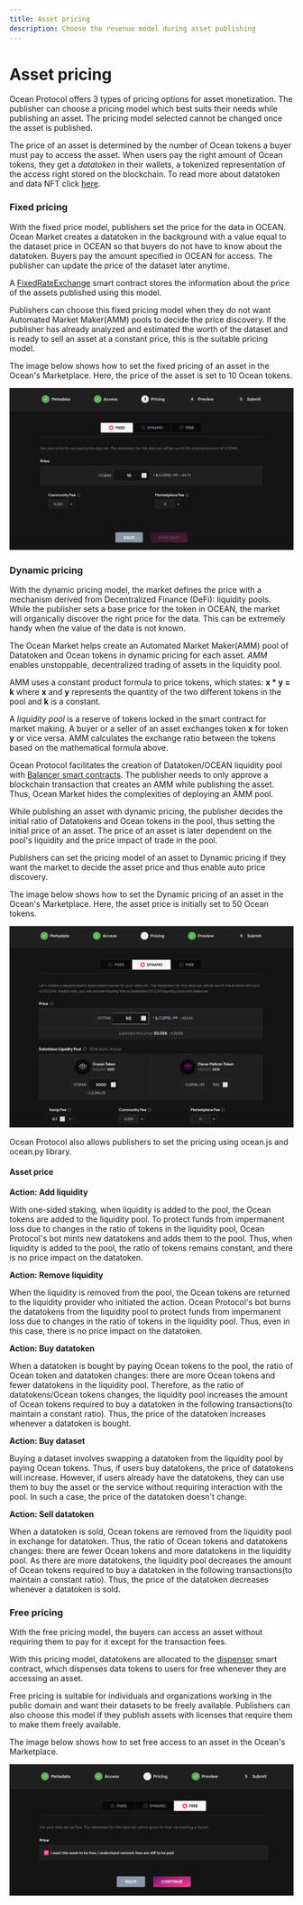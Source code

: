 ```yaml
---
title: Asset pricing
description: Choose the revenue model during asset publishing
---
```


# Asset pricing

Ocean Protocol offers 3 types of pricing options for asset monetization. The publisher can choose a pricing model which best suits their needs while publishing an asset. The pricing model selected cannot be changed once the asset is published.

The price of an asset is determined by the number of Ocean tokens a buyer must pay to access the asset. When users pay the right amount of Ocean tokens, they get a _datatoken_ in their wallets, a tokenized representation of the access right stored on the blockchain. To read more about datatoken and data NFT click [here](../concepts/datanft-and-datatoken/).

### Fixed pricing

With the fixed price model, publishers set the price for the data in OCEAN. Ocean Market creates a datatoken in the background with a value equal to the dataset price in OCEAN so that buyers do not have to know about the datatoken. Buyers pay the amount specified in OCEAN for access. The publisher can update the price of the dataset later anytime.

A [FixedRateExchange](https://github.com/oceanprotocol/contracts/blob/v4main/contracts/pools/fixedRate/FixedRateExchange.sol) smart contract stores the information about the price of the assets published using this model.

Publishers can choose this fixed pricing model when they do not want Automated Market Maker(AMM) pools to decide the price discovery. If the publisher has already analyzed and estimated the worth of the dataset and is ready to sell an asset at a constant price, this is the suitable pricing model.

The image below shows how to set the fixed pricing of an asset in the Ocean's Marketplace. Here, the price of the asset is set to 10 Ocean tokens.

![fixed-asset-pricing](<images/fixed-asset-pricing (1) (1).png>)

### Dynamic pricing

With the dynamic pricing model, the market defines the price with a mechanism derived from Decentralized Finance (DeFi): liquidity pools. While the publisher sets a base price for the token in OCEAN, the market will organically discover the right price for the data. This can be extremely handy when the value of the data is not known.

The Ocean Market helps create an Automated Market Maker(AMM) pool of Datatoken and Ocean tokens in dynamic pricing for each asset. _AMM_ enables unstoppable, decentralized trading of assets in the liquidity pool.

AMM uses a constant product formula to price tokens, which states: **x \* y = k** where **x** and **y** represents the quantity of the two different tokens in the pool and **k** is a constant.

A _liquidity pool_ is a reserve of tokens locked in the smart contract for market making. A buyer or a seller of an asset exchanges token **x** for token **y** or vice versa. AMM calculates the exchange ratio between the tokens based on the mathematical formula above.

Ocean Protocol facilitates the creation of Datatoken/OCEAN liquidity pool with [Balancer smart contracts](https://github.com/oceanprotocol/contracts/tree/v4main/contracts/pools/balancer). The publisher needs to only approve a blockchain transaction that creates an AMM while publishing the asset. Thus, Ocean Market hides the complexities of deploying an AMM pool.

While publishing an asset with dynamic pricing, the publisher decides the initial ratio of Datatokens and Ocean tokens in the pool, thus setting the initial price of an asset. The price of an asset is later dependent on the pool's liquidity and the price impact of trade in the pool.

Publishers can set the pricing model of an asset to Dynamic pricing if they want the market to decide the asset price and thus enable auto price discovery.

The image below shows how to set the Dynamic pricing of an asset in the Ocean's Marketplace. Here, the asset price is initially set to 50 Ocean tokens.

![dynamic-asset-pricing](<images/dynamic-asset-pricing (1) (1).png>)

Ocean Protocol also allows publishers to set the pricing using ocean.js and ocean.py library.

#### Asset price

**Action: Add liquidity**

With one-sided staking, when liquidity is added to the pool, the Ocean tokens are added to the liquidity pool. To protect funds from impermanent loss due to changes in the ratio of tokens in the liquidity pool, Ocean Protocol's bot mints new datatokens and adds them to the pool. Thus, when liquidity is added to the pool, the ratio of tokens remains constant, and there is no price impact on the datatoken.

**Action: Remove liquidity**

When the liquidity is removed from the pool, the Ocean tokens are returned to the liquidity provider who initiated the action. Ocean Protocol's bot burns the datatokens from the liquidity pool to protect funds from impermanent loss due to changes in the ratio of tokens in the liquidity pool. Thus, even in this case, there is no price impact on the datatoken.

**Action: Buy datatoken**

When a datatoken is bought by paying Ocean tokens to the pool, the ratio of Ocean token and datatoken changes: there are more Ocean tokens and fewer datatokens in the liquidity pool. Therefore, as the ratio of datatokens/Ocean tokens changes, the liquidity pool increases the amount of Ocean tokens required to buy a datatoken in the following transactions(to maintain a constant ratio). Thus, the price of the datatoken increases whenever a datatoken is bought.

**Action: Buy dataset**

Buying a dataset involves swapping a datatoken from the liquidity pool by paying Ocean tokens. Thus, if users buy datatokens, the price of datatokens will increase. However, if users already have the datatokens, they can use them to buy the asset or the service without requiring interaction with the pool. In such a case, the price of the datatoken doesn't change.

**Action: Sell datatoken**

When a datatoken is sold, Ocean tokens are removed from the liquidity pool in exchange for datatoken. Thus, the ratio of Ocean tokens and datatokens changes: there are fewer Ocean tokens and more datatokens in the liquidity pool. As there are more datatokens, the liquidity pool decreases the amount of Ocean tokens required to buy a datatoken in the following transactions(to maintain a constant ratio). Thus, the price of the datatoken decreases whenever a datatoken is sold.

### Free pricing

With the free pricing model, the buyers can access an asset without requiring them to pay for it except for the transaction fees.

With this pricing model, datatokens are allocated to the [dispenser](https://github.com/oceanprotocol/contracts/blob/v4main/contracts/pools/dispenser/Dispenser.sol) smart contract, which dispenses data tokens to users for free whenever they are accessing an asset.

Free pricing is suitable for individuals and organizations working in the public domain and want their datasets to be freely available. Publishers can also choose this model if they publish assets with licenses that require them to make them freely available.

The image below shows how to set free access to an asset in the Ocean's Marketplace.

![free-asset-pricing](<images/free-asset-pricing (1) (1).png>)
